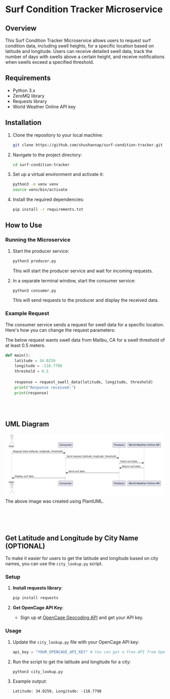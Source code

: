 # Surf Condition Tracker Microservice

## Overview

This Surf Condition Tracker Microservice allows users to request surf condition data, including swell heights, for a specific location based on latitude and longitude. Users can receive detailed swell data, track the number of days with swells above a certain height, and receive notifications when swells exceed a specified threshold.

## Requirements

- Python 3.x
- ZeroMQ library
- Requests library
- World Weather Online API key 

## Installation

1. Clone the repository to your local machine:
    ```bash
    git clone https://github.com/shushannap/surf-condition-tracker.git
    ```
2. Navigate to the project directory:
    ```bash
    cd surf-condition-tracker
    ```
3. Set up a virtual environment and activate it:
    ```bash
    python3 -m venv venv
    source venv/bin/activate
    ```
4. Install the required dependencies:
    ```bash
    pip install -r requirements.txt
    ```

## How to Use

### Running the Microservice

1. Start the producer service:
    ```bash
    python3 producer.py
    ```
    This will start the producer service and wait for incoming requests.

2. In a separate terminal window, start the consumer service:
    ```bash
    python3 consumer.py
    ```
    This will send requests to the producer and display the received data.

### Example Request

The consumer service sends a request for swell data for a specific location. Here's how you can change the request parameters:

The below request wants swell data from Malibu, CA for a swell threshold of at least 0.5 meters. 
```python
def main():
    latitude = 34.0259
    longitude = -118.7798
    threshold = 0.5

    response = request_swell_data(latitude, longitude, threshold)
    print("Response received:")
    print(response)
```

<br><br>

## UML Diagram
![UML Diagram](Surf-UML.png)
The above image was created using PlantUML.


<br><br><br>

## Get Latitude and Longitude by City Name (OPTIONAL)

To make it easier for users to get the latitude and longitude based on city names, you can use the `city_lookup.py` script.

### Setup

1. **Install requests library**:
    ```bash
    pip install requests
    ```

2. **Get OpenCage API Key**:
    - Sign up at [OpenCage Geocoding API](https://opencagedata.com/api) and get your API key.

### Usage

1. Update the `city_lookup.py` file with your OpenCage API key:
    ```python
    api_key = "YOUR_OPENCAGE_API_KEY" # You can get a free API from OpenCage, but if unable, let me know and I can provide you with a key.
    ```

2. Run the script to get the latitude and longitude for a city:
    ```bash
    python3 city_lookup.py
    ```

3. Example output:
    ```
    Latitude: 34.0259, Longitude: -118.7798
    ```
